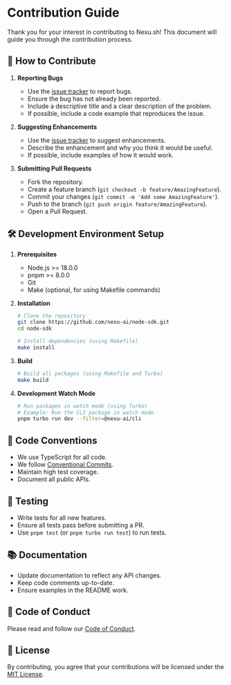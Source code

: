 # Contribution Guide

Thank you for your interest in contributing to Nexu.sh! This document will guide you through the contribution process.

## 🎯 How to Contribute

1. **Reporting Bugs**
   - Use the [issue tracker](https://github.com/nexu-ai/node-sdk/issues) to report bugs.
   - Ensure the bug has not already been reported.
   - Include a descriptive title and a clear description of the problem.
   - If possible, include a code example that reproduces the issue.

2. **Suggesting Enhancements**
   - Use the [issue tracker](https://github.com/nexu-ai/node-sdk/issues) to suggest enhancements.
   - Describe the enhancement and why you think it would be useful.
   - If possible, include examples of how it would work.

3. **Submitting Pull Requests**
   - Fork the repository.
   - Create a feature branch (`git checkout -b feature/AmazingFeature`).
   - Commit your changes (`git commit -m 'Add some AmazingFeature'`).
   - Push to the branch (`git push origin feature/AmazingFeature`).
   - Open a Pull Request.

## 🛠️ Development Environment Setup

1. **Prerequisites**
   - Node.js >= 18.0.0
   - pnpm >= 8.0.0
   - Git
   - Make (optional, for using Makefile commands)

2. **Installation**
   ```bash
   # Clone the repository
   git clone https://github.com/nexu-ai/node-sdk.git
   cd node-sdk

   # Install dependencies (using Makefile)
   make install
   ```

3. **Build**
   ```bash
   # Build all packages (using Makefile and Turbo)
   make build
   ```

4. **Development Watch Mode**
   ```bash
   # Run packages in watch mode (using Turbo)
   # Example: Run the CLI package in watch mode
   pnpm turbo run dev --filter=@nexu-ai/cli
   ```

## 📝 Code Conventions

- We use TypeScript for all code.
- We follow [Conventional Commits](https://www.conventionalcommits.org/).
- Maintain high test coverage.
- Document all public APIs.

## 🧪 Testing

- Write tests for all new features.
- Ensure all tests pass before submitting a PR.
- Use `pnpm test` (or `pnpm turbo run test`) to run tests.

## 📚 Documentation

- Update documentation to reflect any API changes.
- Keep code comments up-to-date.
- Ensure examples in the README work.

## 🤝 Code of Conduct

Please read and follow our [Code of Conduct](CODE_OF_CONDUCT.md).

## 📄 License

By contributing, you agree that your contributions will be licensed under the [MIT License](LICENSE). 